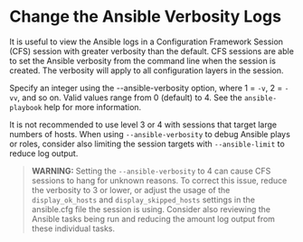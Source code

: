 # Change the Ansible Verbosity Logs

It is useful to view the Ansible logs in a Configuration Framework Session \(CFS\) session with greater verbosity than the default. CFS sessions are able to set the Ansible verbosity from the command line when the session is created. The verbosity will apply to all configuration layers in the session.

Specify an integer using the --ansible-verbosity option, where 1 = `-v`, 2 = `-vv`, and so on. Valid values range from 0 \(default\) to 4. See the `ansible-playbook` help for more information.

It is not recommended to use level 3 or 4 with sessions that target large numbers of hosts. When using `--ansible-verbosity` to debug Ansible plays or roles, consider also limiting the session targets with `--ansible-limit` to reduce log output.

> **WARNING:** Setting the `--ansible-verbosity` to 4 can cause CFS sessions to hang for unknown reasons. To correct this issue, reduce the verbosity to 3 or lower, or adjust the usage of the `display_ok_hosts` and `display_skipped_hosts` settings in the ansible.cfg file the session is using. Consider also reviewing the Ansible tasks being run and reducing the amount log output from these individual tasks.

